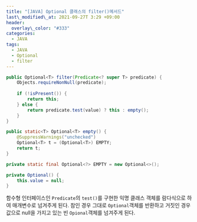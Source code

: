 ```yaml
---
title: "[JAVA] Optional 클래스의 filter()메서드"
last\_modified\_at: 2021-09-27T 3:29 +09:00
header:
  overlay\_color: "#333"
categories:
  - JAVA
tags:
  - JAVA
  - Optional
  - filter
---
```

```java
public Optional<T> filter(Predicate<? super T> predicate) {
    Objects.requireNonNull(predicate);
    
    if (!isPresent()) {
        return this;
    } else {
        return predicate.test(value) ? this : empty();
    }
} 
```

```java
public static<T> Optional<T> empty() {
    @SuppressWarnings("unchecked")
    Optional<T> t = (Optional<T>) EMPTY;
    return t;
}
```

```java
private static final Optional<?> EMPTY = new Optional<>();
```

```java
private Optional() {
    this.value = null;
}     
```

함수형 인터페이스인 `Predicate`의 `test()`를 구현한 익명 클래스 객체를 람다식으로 하여 매개변수로 넘겨주게 된다.
참인 경우 그대로 `Optional`객체를 반환하고 거짓인 경우 값으로 null을 가지고 있는 빈 `Opional`객체를 넘겨주게 된다.
